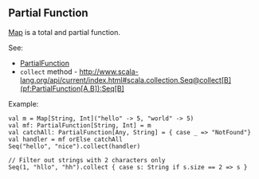 ## Partial Function

[Map](http://www.scala-lang.org/api/current/index.html#scala.collection.Map) is a total and partial function.

See:

* [PartialFunction](http://www.scala-lang.org/api/current/index.html#scala.PartialFunction)
* `collect` method -  http://www.scala-lang.org/api/current/index.html#scala.collection.Seq@collect[B](pf:PartialFunction[A,B]):Seq[B]

Example:

```
val m = Map[String, Int]("hello" -> 5, "world" -> 5)
val mf: PartialFunction[String, Int] = m
val catchAll: PartialFunction[Any, String] = { case _ => "NotFound"}
val handler = mf orElse catchAll
Seq("hello", "nice").collect(handler)

// Filter out strings with 2 characters only
Seq(1, "hllo", "hh").collect { case s: String if s.size == 2 => s }
```
